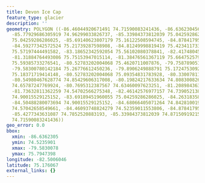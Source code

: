 ```yaml
---
title: Devon Ice Cap
feature_type: glacier
description: ''
geometry: POLYGON ((-86.46044920671491 74.71590083241436, -86.63623045669061 74.84281001939816,
  -85.77929686305919 74.96299033826737, -85.33984373812039 75.04259286286025, -85.757324206813
  75.04259286286025, -85.69140623807179 75.16122508594745, -84.87841795693539 75.08789498894539,
  -84.59277342572524 75.21739287598908, -84.81249998819419 75.42341173344838, -83.97753905081073
  75.57197444491582, -83.18652342592054 75.56102080378841, -82.41748045727742 75.79473976019074,
  -81.31884764493086 75.75153947015114, -81.38476561367119 75.66475257930854, -80.26416014507757
  75.59385733276541, -80.52783202004068 75.4620711007876, -79.75878905139754 75.451035815295,
  -79.58300780142184 75.26776612450236, -79.8906249888791 75.1724753092379, -80.39599608255911
  75.18371719414148, -80.52783202004068 75.09354831783928, -80.33007811381788 74.96868993286445,
  -80.54980467628774 74.85429606317008, -80.19824217633634 74.80830082655811, -80.35205077006496
  74.65787247769924, -80.7695312387567 74.63460097623251, -81.20898436369549 74.6869134844583,
  -81.73632811362259 74.54702566275348, -82.46142576977157 74.73905213809306, -83.03271483219191
  74.90015529125152, -83.69189451960055 75.04259286286025, -84.2631835820209 75.07092242699532,
  -84.50488280073694 74.90015529125152, -84.68066405071264 74.84281001939816, -84.15332030078554
  74.57042658549661, -84.46093748824279 74.52359011553806, -84.87841795693539 74.83131546926538,
  -85.4277343631087 74.7852520883193, -85.33984373812039 74.8715091921551, -86.46044920671491
  74.71590083241436))
geo_error: 0.0
bbox:
  xmin: -86.6362305
  ymin: 74.5235901
  xmax: -79.5830078
  ymax: 75.7947398
longitude: -82.5006046
latitude: 75.176067
external_links: {}
---
```

